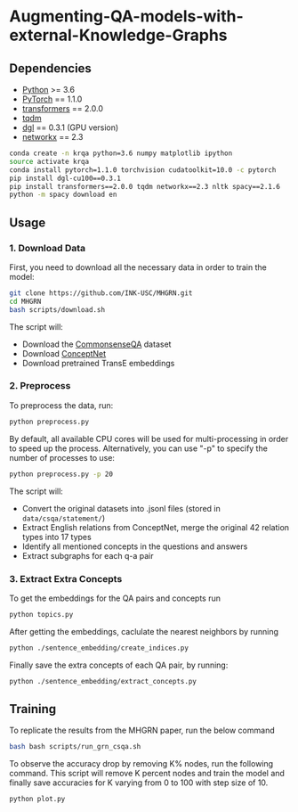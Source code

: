 # Augmenting-QA-models-with-external-Knowledge-Graphs

## Dependencies

- [Python](<https://www.python.org/>) >= 3.6
- [PyTorch](<https://pytorch.org/get-started/locally/>) == 1.1.0
- [transformers](<https://github.com/huggingface/transformers/tree/v2.0.0>) == 2.0.0
- [tqdm](<https://github.com/tqdm/tqdm>)
- [dgl](<https://github.com/dmlc/dgl>) == 0.3.1 (GPU version)
- [networkx](<https://networkx.github.io/>) == 2.3

```bash
conda create -n krqa python=3.6 numpy matplotlib ipython
source activate krqa
conda install pytorch=1.1.0 torchvision cudatoolkit=10.0 -c pytorch
pip install dgl-cu100==0.3.1
pip install transformers==2.0.0 tqdm networkx==2.3 nltk spacy==2.1.6
python -m spacy download en
```
## Usage

### 1. Download Data

First, you need to download all the necessary data in order to train the model:

```bash
git clone https://github.com/INK-USC/MHGRN.git
cd MHGRN
bash scripts/download.sh
```

The script will:

- Download the [CommonsenseQA](<https://www.tau-nlp.org/commonsenseqa>) dataset
- Download [ConceptNet](<http://conceptnet.io/>)
- Download pretrained TransE embeddings

### 2. Preprocess

To preprocess the data, run:

```bash
python preprocess.py
```

By default, all available CPU cores will be used for multi-processing in order to speed up the process. Alternatively, you can use "-p" to specify the number of processes to use:

```bash
python preprocess.py -p 20
```

The script will:

- Convert the original datasets into .jsonl files (stored in `data/csqa/statement/`)
- Extract English relations from ConceptNet, merge the original 42 relation types into 17 types
- Identify all mentioned concepts in the questions and answers
- Extract subgraphs for each q-a pair

### 3. Extract Extra Concepts

To get the embeddings for the QA pairs and concepts run

```bash
python topics.py
```

After getting the embeddings, caclulate the nearest neighbors by running

```bash
python ./sentence_embedding/create_indices.py
```
Finally save the extra concepts of each QA pair, by running:

```bash
python ./sentence_embedding/extract_concepts.py
```

## Training

To replicate the results from the MHGRN paper, run the below command

```bash 
bash bash scripts/run_grn_csqa.sh
```

To observe the accuracy drop by removing K% nodes, run the following command. This script will remove K percent nodes and train the model and finally save accuracies for K varying from 0 to 100 with step size of 10.

```bash 
python plot.py
```

